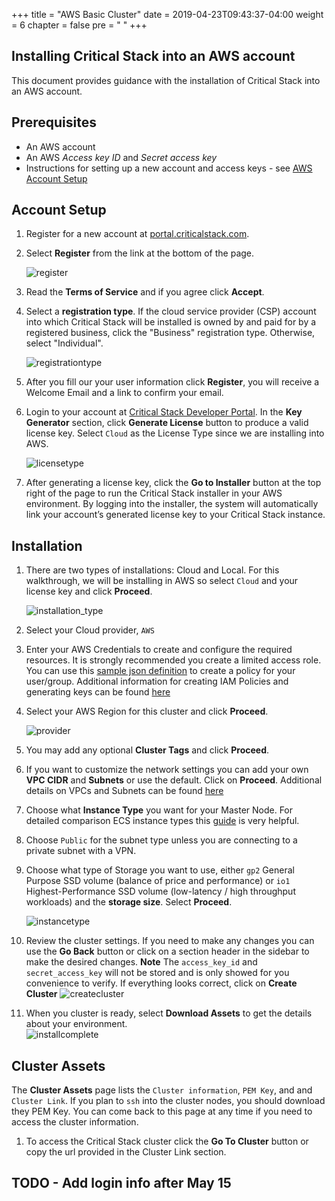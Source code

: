 +++
title = "AWS Basic Cluster"
date = 2019-04-23T09:43:37-04:00
weight = 6
chapter = false
pre = "<i class='fas fa-server'></i> "
+++

## Installing Critical Stack into an AWS account
This document provides guidance with the installation of Critical Stack into an AWS account.  

## Prerequisites
- An AWS account
- An AWS _Access key ID_ and _Secret access key_
- Instructions for setting up a new account and access keys - see [AWS Account Setup](../awsaccount)


## Account Setup

1.  Register for a new account at [portal.criticalstack.com](https://portal.criticalstack.com). 

1. Select **Register** from the link at the bottom of the page.

	![register](../../images/install/aws_basic_cluster/register.png)

1. Read the **Terms of Service** and if you agree click **Accept**. 

1. Select a **registration type**.  If the cloud service provider (CSP) account into which Critical Stack will be installed is owned by and paid for by a registered business, click the "Business" registration type. Otherwise, select "Individual".  

	![registrationtype](../../images/install/aws_basic_cluster/registration_type.png)
	
1.  After you fill our your user information click **Register**, you will receive a Welcome Email and a link to confirm your email.

1.  Login to your account at [Critical Stack Developer Portal](https://portal.criticalstack.com).  In the **Key Generator** section, click **Generate License** button to produce a valid license key.  Select `Cloud` as the License Type since we are installing into AWS.  

	![licensetype](../../images/install/aws_basic_cluster/license_type.png)

1. After generating a license key, click the **Go to Installer** button at the top right of the page to run the Critical Stack installer in your AWS environment.  By logging into the installer, the system will automatically link your account’s generated license key to your Critical Stack instance.  

## Installation

1.  There are two types of installations: Cloud and Local.  For this walkthrough, we will be installing in AWS so select `Cloud` and your license key and click **Proceed**.

	![installation_type](../../images/install/aws_basic_cluster/installation_type.png)
	
1. Select your Cloud provider, `AWS`
1. Enter your AWS Credentials to create and configure the required resources.  It is strongly recommended you create a limited access role.  You can use this [sample json definition](../../res/cs_minimum_policy_install.json) to create a policy for your user/group.  Additional information for creating IAM Policies and generating keys can be found [here](../awsaccount)	
1. Select your AWS Region for this cluster and click **Proceed**.

	![provider](../../images/install/aws_basic_cluster/provider.png)
1. You may add any optional **Cluster Tags** and click **Proceed**.

1. If you want to customize the network settings you can add your own **VPC CIDR** and **Subnets** or use the default.  Click on **Proceed**.   Additional details on VPCs and Subnets can be found [here](https://docs.aws.amazon.com/vpc/latest/userguide/VPC_Subnets.html#vpc-sizing-ipv4)

1. Choose what **Instance Type** you want for your Master Node. For detailed comparison ECS instance types this [guide](https://aws.amazon.com/ec2/instance-types) is very helpful.  

1. Choose `Public` for the subnet type unless you are connecting to a private subnet with a VPN.

1. Choose what type of Storage you want to use, either `gp2` General Purpose SSD volume (balance of price and performance) or `io1` Highest-Performance SSD volume (low-latency / high throughput workloads) and the **storage size**.  Select **Proceed**.

	![instancetype](../../images/install/aws_basic_cluster/instance_type.png)
	
1.  Review the cluster settings.  If you need to make any changes you can use the **Go Back** button or click on a section header in the sidebar to make the desired changes.  **Note** The `access_key_id` and `secret_access_key` will not be stored and is only showed for you convenience to verify.  If everything looks correct, click on **Create Cluster**
	![createcluster](../../images/install/aws_basic_cluster/create_cluster.png)
1. When you cluster is ready, select **Download Assets** to get the details about your environment.  
	![installcomplete](../../images/install/aws_basic_cluster/install_complete.png)
	

## Cluster Assets

The **Cluster Assets** page lists the `Cluster information`, `PEM Key`, and and `Cluster Link`.  If you plan to `ssh` into the cluster nodes, you should download they PEM Key.  You can come back to this page at any time if you need to access the cluster information.  

1.  To access the Critical Stack cluster click the **Go To Cluster** button or copy the url provided in the Cluster Link section.

##  TODO -  Add login info after May 15